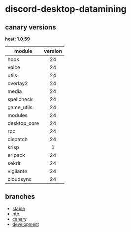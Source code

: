 # discord-desktop-datamining

## canary versions

**host: 1.0.59**

| module | version |
| ------ | :-----: |
| hook | 24 |
| voice | 24 |
| utils | 24 |
| overlay2 | 24 |
| media | 24 |
| spellcheck | 24 |
| game_utils | 24 |
| modules | 24 |
| desktop_core | 24 |
| rpc | 24 |
| dispatch | 24 |
| krisp | 1 |
| erlpack | 24 |
| sekrit | 24 |
| vigilante | 24 |
| cloudsync | 24 |

## branches

- [stable](https://github.com/OpenAsar/discord-desktop-datamining/tree/stable)
- [ptb](https://github.com/OpenAsar/discord-desktop-datamining/tree/ptb)
- [canary](https://github.com/OpenAsar/discord-desktop-datamining/tree/canary)
- [development](https://github.com/OpenAsar/discord-desktop-datamining/tree/development)